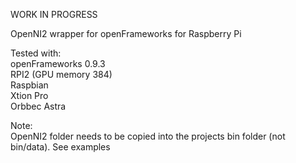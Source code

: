 WORK IN PROGRESS

OpenNI2 wrapper for openFrameworks for Raspberry Pi

Tested with:   
openFrameworks 0.9.3   
RPI2 (GPU memory 384)   
Raspbian   
Xtion Pro   
Orbbec Astra   

Note:   
OpenNI2 folder needs to be copied into the projects bin folder (not bin/data). See examples


